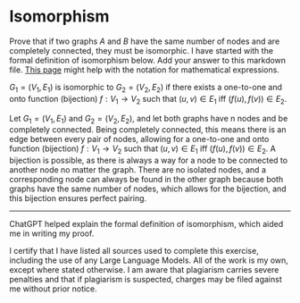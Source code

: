 # Isomorphism

Prove that if two graphs $A$ and $B$ have the same number of nodes and are
completely connected, they must be isomorphic. I have started with the formal
definition of isomorphism below. Add your answer to this markdown file. [This
page](https://docs.github.com/en/get-started/writing-on-github/working-with-advanced-formatting/writing-mathematical-expressions)
might help with the notation for mathematical expressions.

$G_1=(V_1 , E_1)$ is isomorphic to $G_2 = (V_2, E_2)$ if there exists a
one-to-one and onto function (bijection) $f: V_1 \rightarrow V_2$ such that $(u,v)
\in E_1$ iff $(f(u),f(v)) \in E_2$.

Let $G_1 = (V_1, E_1)$ and $G_2 = (V_2, E_2)$, and let both graphs have n nodes and be completely connected.  Being completely connected, this means there is an edge between every pair of nodes, allowing for a one-to-one and onto function (bijection) $f: V_1 \rightarrow V_2$ such that $(u, v) \in E_1$ iff $(f(u), f(v)) \in E_2$.  A bijection is possible, as there is always a way for a node to be connected to another node no matter the graph. 
 There are no isolated nodes, and a corresponding node can always be found in the other graph because both graphs have the same number of nodes, which allows for the bijection, and this bijection ensures perfect pairing.

-----

ChatGPT helped explain the formal definition of isomorphism, which aided me in writing my proof.

I certify that I have listed all sources used to complete this exercise, including the use of any Large Language Models.  All of the work is my own, except where stated otherwise.  I am aware that plagiarism carries severe penalties and that if plagiarism is suspected, charges may be filed against me without prior notice.
